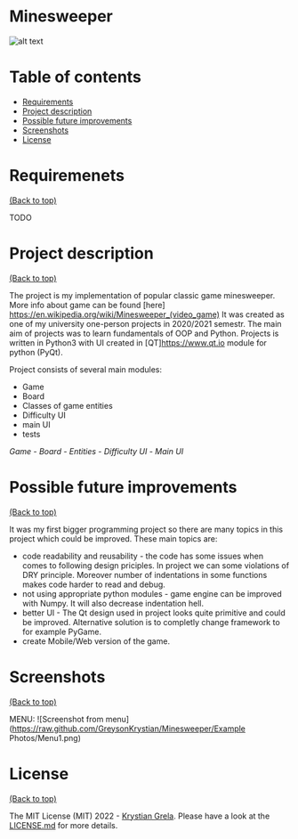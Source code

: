 # Minesweeper

![alt text](https://forthebadge.com/images/badges/made-with-python.svg)

# Table of contents


- [Requirements](#requirements)
- [Project description](#project-description)
- [Possible future improvements](#possible-future-improvements)
- [Screenshots](#screenshots)
- [License](#license)


# Requiremenets

[(Back to top)](#table-of-contents)

TODO

# Project description

[(Back to top)](#table-of-contents)

The project is my implementation of popular classic game minesweeper. More info about game can be found [here] https://en.wikipedia.org/wiki/Minesweeper_(video_game)
It was created as one of my university one-person projects in 2020/2021 semestr. The main aim of projects was to learn fundamentals of OOP and Python.
Projects is written in Python3 with UI created in [QT]https://www.qt.io module for python (PyQt).

Project consists of several main modules:
- Game
- Board
- Classes of game entities
- Difficulty UI
- main UI
- tests

*Game* -
*Board* - 
*Entities* -
*Difficulty UI* - 
*Main UI*


# Possible future improvements

[(Back to top)](#table-of-contents)

It was my first bigger programming project so there are many topics in this project which could be improved.
These main topics are:
- code readability and reusability - the code has some issues when comes to following design priciples. In project
 we can some violations of DRY principle. Moreover number of indentations in some functions makes code harder to read and debug.
- not using appropriate python modules - game engine can be improved with Numpy. It will also decrease indentation hell.
- better UI - The Qt design used in project looks quite primitive and could be improved. Alternative solution is to completly change 
framework to for example PyGame.
- create Mobile/Web version of the game.


# Screenshots

[(Back to top)](#table-of-contents)

MENU:
![Screenshot from menu](https://raw.github.com/GreysonKrystian/Minesweeper/Example Photos/Menu1.png)




# License

[(Back to top)](#table-of-contents)


The MIT License (MIT) 2022 - [Krystian Grela](https://github.com/GreysonKrystian/). Please have a look at the [LICENSE.md](LICENSE.md) for more details.
